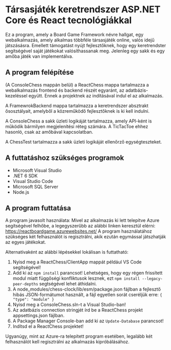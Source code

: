 # Társasjáték keretrendszer ASP.NET Core és React tecnológiákkal

Ez a program, amely a Board Game Framework névre hallgat, egy webalkalmazás, amely alkalmas többféle társasjáték online, valós idejű játszásásra. Emellett támogatást nyújt fejlesztőknek, hogy egy keretrendster segítségével saját játékokat valósíthassanak meg. Jelenleg egy sakk és egy amőba játék van implementálva.

## A program felépítése

(A ConsoleChess mappán belül) a ReactChess mappa tartalmazza a webalkalmazás frontend és backend részét egyaránt, az adatbázis-kezeléssel együtt. Ennek a projektnek az indításával indul el az alkalmazás. 

A FramewrokBackend mappa tartalmazza a keretrendszer absztrakt ősosztályait, amelyből a közreműködő fejlesztőknek is ki kell indulni.

A ConsoleChess a sakk üzleti logikáját tartalmazza, amely API-ként is működik bármilyen megjelenítési réteg számára. A TicTacToe ehhez hasonló, csak az amőbával kapcsolatban.

A ChessTest tartalmazza a sakk üzleti logikáját ellenőrző egységteszteket.

## A futtatáshoz szükséges programok

- Microsoft Visual Studio
- .NET 6 SDK
- Visual Studio Code
- Microsoft SQL Server
- Node.js


## A program futtatása

A program javasolt használata: Mivel az alkalmazás ki lett telepítve Azure segítségével felhőbe, a legegyszerűbb az alábbi linken keresztül elérni: https://reactboardgame.azurewebsites.net/ 
A program használatához szükséges két felhasználót is regisztrálni, akik ezután egymással játszhatják az egyes játékokat.

Alternatívaként az alábbi lépésekkel lokálisan is futtatható:

1. Nyisd meg a ReactChess/ClientApp mappát például VS Code segítségével!
2. Add ki az `npm install` parancsot! Lehetséges, hogy egy régen frissített modul miatt függőségi konfliktusok lesznek, ezt `npm install --legacy-peer-depths` segtségével lehet áthidalni.
3. A node_modules/chess-clock/lib/esm/package.json fájlban a fejlesztő hibás JSON-formátumot használt, a fájl egyetlen sorát cseréljük erre: `{ "type": "module" }`
4. Nyisd meg a ConsoleChess.sln-t a Visual Studio-ban!
5. Az adatbázis connection stringjét írd be a ReactChess projekt appsettings.json fájlban.
6. A Package Manager Console-ban add ki az `Update-Database` parancsot!
7. Indítsd el a ReactChess projektet!

Ugyanúgy, mint az Azure-ra telepített program esetében, legalább két felhasználót kell regisztrálni az alkalmazás kipróbálásához.